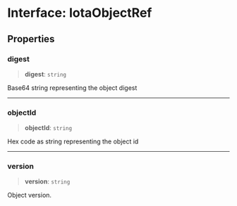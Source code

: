 # Interface: IotaObjectRef

## Properties

### digest

> **digest**: `string`

Base64 string representing the object digest

---

### objectId

> **objectId**: `string`

Hex code as string representing the object id

---

### version

> **version**: `string`

Object version.
